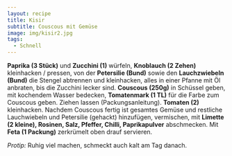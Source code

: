 ```yaml
---
layout: recipe
title: Kisir
subtitle: Couscous mit Gemüse
image: img/kisir2.jpg
tags:
  - Schnell
---
```

**Paprika (3 Stück)** und
**Zucchini (1)** würfeln,
**Knoblauch (2 Zehen)** kleinhacken / pressen, von der
**Petersilie (Bund)** sowie den
**Lauchzwiebeln (Bund)** die Stengel abtrennen und kleinhacken, alles in einer Pfanne mit Öl anbraten, bis die Zucchini lecker sind.
**Couscous (250g)** in Schüssel geben, mit kochendem Wasser bedecken,
**Tomatenmark (1 TL)** für die Farbe zum Couscous geben.  Ziehen lassen (Packungsanleitung).
**Tomaten (2)** kleinhacken. Nachdem Couscous fertig ist gesamtes Gemüse und restliche Lauchwiebeln und Petersilie (gehackt) hinzufügen, vermischen, mit
**Limette (2 kleine), Rosinen, Salz, Pfeffer, Chilli, Paprikapulver** abschmecken. Mit
**Feta (1 Packung)** zerkrümelt oben drauf servieren.

*Protip:* Ruhig viel machen, schmeckt auch kalt am Tag danach.